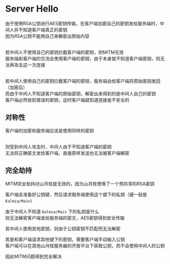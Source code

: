 # Server Hello
由于使用RSA公钥进行AES密钥传输，在客户端加密自己的密钥发给服务端时，中间人并不知道客户端真正的密钥
\
因为RSA公钥不能用自己来解密出原始内容

\
若中间人不使用自己的密钥拦截客户端的密钥，则MITM无效
\
服务端和客户端的交流会使用客户端的密钥，由于本身就不知道客户端密钥，则无法再攻击这一次连接

\
若中间人使用自己的密钥拦截客户端的密钥，服务端会给客户端将原始密钥发回（加密后）
\
而由于中间人不知道客户端的原始密钥，解密出来得到的是中间人自己的密钥
\
客户端必然收到错误的密钥，这时客户端就知道连接是不安全的

## 对称性

客户端的加密和服务端应该是使用同样的密钥

\
则受到中间人攻击时，中间人由于不知道客户端的密钥
\
无法将正确密文发给客户端，直接原样发送也无法被客户端解密

## 完全劫持

MITM完全劫持对山月桂是无效的，因为山月桂使用了一个预共享的RSA密钥

客户端会准备好公钥键，然后请求服务端使用这个键下的私钥（键一般是 ```Kalmia/Main```）

由于中间人不知道 ```Kalmia/Main``` 下的私钥是什么
\
则无法解密客户端发给服务端的密文，AES密钥得到安全传输

若中间人使用其他密钥，则由于公钥密钥不匹配而无法解密

若是和客户端请求其他键下的密钥，需要客户端手动输入公钥
\
客户端可以在其他山月桂服务器的开放平台下获取公钥，而不会使用中间人的公钥

因此MITM问题得到完全解决